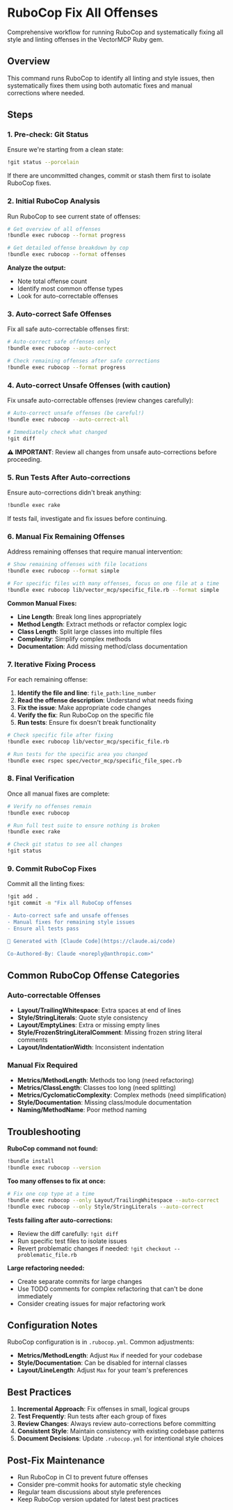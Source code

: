 # RuboCop Fix All Offenses

Comprehensive workflow for running RuboCop and systematically fixing all style and linting offenses in the VectorMCP Ruby gem.

## Overview

This command runs RuboCop to identify all linting and style issues, then systematically fixes them using both automatic fixes and manual corrections where needed.

## Steps

### 1. Pre-check: Git Status

Ensure we're starting from a clean state:

```bash
!git status --porcelain
```

If there are uncommitted changes, commit or stash them first to isolate RuboCop fixes.

### 2. Initial RuboCop Analysis

Run RuboCop to see current state of offenses:

```bash
# Get overview of all offenses
!bundle exec rubocop --format progress

# Get detailed offense breakdown by cop
!bundle exec rubocop --format offenses
```

**Analyze the output:**
- Note total offense count
- Identify most common offense types
- Look for auto-correctable offenses

### 3. Auto-correct Safe Offenses

Fix all safe auto-correctable offenses first:

```bash
# Auto-correct safe offenses only
!bundle exec rubocop --auto-correct

# Check remaining offenses after safe corrections
!bundle exec rubocop --format progress
```

### 4. Auto-correct Unsafe Offenses (with caution)

Fix unsafe auto-correctable offenses (review changes carefully):

```bash
# Auto-correct unsafe offenses (be careful!)
!bundle exec rubocop --auto-correct-all

# Immediately check what changed
!git diff
```

**⚠️ IMPORTANT**: Review all changes from unsafe auto-corrections before proceeding.

### 5. Run Tests After Auto-corrections

Ensure auto-corrections didn't break anything:

```bash
!bundle exec rake
```

If tests fail, investigate and fix issues before continuing.

### 6. Manual Fix Remaining Offenses

Address remaining offenses that require manual intervention:

```bash
# Show remaining offenses with file locations
!bundle exec rubocop --format simple

# For specific files with many offenses, focus on one file at a time
!bundle exec rubocop lib/vector_mcp/specific_file.rb --format simple
```

**Common Manual Fixes:**
- **Line Length**: Break long lines appropriately
- **Method Length**: Extract methods or refactor complex logic
- **Class Length**: Split large classes into multiple files
- **Complexity**: Simplify complex methods
- **Documentation**: Add missing method/class documentation

### 7. Iterative Fixing Process

For each remaining offense:

1. **Identify the file and line**: `file_path:line_number`
2. **Read the offense description**: Understand what needs fixing
3. **Fix the issue**: Make appropriate code changes
4. **Verify the fix**: Run RuboCop on the specific file
5. **Run tests**: Ensure fix doesn't break functionality

```bash
# Check specific file after fixing
!bundle exec rubocop lib/vector_mcp/specific_file.rb

# Run tests for the specific area you changed
!bundle exec rspec spec/vector_mcp/specific_file_spec.rb
```

### 8. Final Verification

Once all manual fixes are complete:

```bash
# Verify no offenses remain
!bundle exec rubocop

# Run full test suite to ensure nothing is broken
!bundle exec rake

# Check git status to see all changes
!git status
```

### 9. Commit RuboCop Fixes

Commit all the linting fixes:

```bash
!git add .
!git commit -m "Fix all RuboCop offenses

- Auto-correct safe and unsafe offenses
- Manual fixes for remaining style issues
- Ensure all tests pass

🤖 Generated with [Claude Code](https://claude.ai/code)

Co-Authored-By: Claude <noreply@anthropic.com>"
```

## Common RuboCop Offense Categories

### Auto-correctable Offenses
- **Layout/TrailingWhitespace**: Extra spaces at end of lines
- **Style/StringLiterals**: Quote style consistency
- **Layout/EmptyLines**: Extra or missing empty lines
- **Style/FrozenStringLiteralComment**: Missing frozen string literal comments
- **Layout/IndentationWidth**: Inconsistent indentation

### Manual Fix Required
- **Metrics/MethodLength**: Methods too long (need refactoring)
- **Metrics/ClassLength**: Classes too long (need splitting)
- **Metrics/CyclomaticComplexity**: Complex methods (need simplification)
- **Style/Documentation**: Missing class/module documentation
- **Naming/MethodName**: Poor method naming

## Troubleshooting

**RuboCop command not found:**
```bash
!bundle install
!bundle exec rubocop --version
```

**Too many offenses to fix at once:**
```bash
# Fix one cop type at a time
!bundle exec rubocop --only Layout/TrailingWhitespace --auto-correct
!bundle exec rubocop --only Style/StringLiterals --auto-correct
```

**Tests failing after auto-corrections:**
- Review the diff carefully: `!git diff`
- Run specific test files to isolate issues
- Revert problematic changes if needed: `!git checkout -- problematic_file.rb`

**Large refactoring needed:**
- Create separate commits for large changes
- Use TODO comments for complex refactoring that can't be done immediately
- Consider creating issues for major refactoring work

## Configuration Notes

RuboCop configuration is in `.rubocop.yml`. Common adjustments:

- **Metrics/MethodLength**: Adjust `Max` if needed for your codebase
- **Style/Documentation**: Can be disabled for internal classes
- **Layout/LineLength**: Adjust `Max` for your team's preferences

## Best Practices

1. **Incremental Approach**: Fix offenses in small, logical groups
2. **Test Frequently**: Run tests after each group of fixes
3. **Review Changes**: Always review auto-corrections before committing
4. **Consistent Style**: Maintain consistency with existing codebase patterns
5. **Document Decisions**: Update `.rubocop.yml` for intentional style choices

## Post-Fix Maintenance

- Run RuboCop in CI to prevent future offenses
- Consider pre-commit hooks for automatic style checking
- Regular team discussions about style preferences
- Keep RuboCop version updated for latest best practices